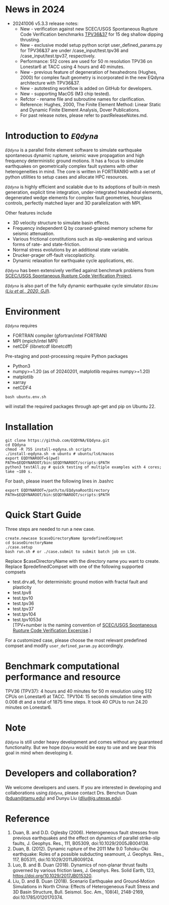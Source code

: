 # News in 2024
* 20241006 v5.3.3 release notes:
  * New - verification against new SCEC/USGS Spontaneous Rupture Code Verification benchmarks [TPV36&37](https://strike.scec.org/cvws/tpv36_37docs.html) for 15 deg shallow dipping thrusting. 
  * New - exclusive model setup python script user_defined_params.py for TPV36&37 are under /case_input/test.tpv36 and /case_input/test.tpv37, respectively. 
  * Performance: 512 cores are used for 50 m resolution TPV36 on Lonestar6 at TACC using 4 hours and 40 minutes. 
  * New - previous feature of degeneration of hexahedrons (Hughes, 2000) for complex fault geometry is incorporated in the new EQdyna architecture with TPV36&37.
  * New - autotesting workflow is added on GitHub for developers. 
  * New - supporting MacOS (M3 chip tested).
  * Refctor - rename file and subroutine names for clarification.
  * Reference: Hughes, 2000, The Finite Element Method: Linear Static and Dynamic Finite Element Analysis, Dover Publications.  
  * For past release notes, please refer to pastReleaseNotes.md.

# Introduction to *```EQdyna```*

*```EQdyna```* is a parallel finite element software to simulate earthquake spontaneous dynamic rupture, seismic wave propagation and high frequency deterministic ground motions. It has a focus to simulate earthquakes on geometrically complex fault systems with other heterogeneities in mind. The core is written in FORTRAN90 with a set of python utilities to setup cases and allocate HPC resources.  <br/>

*```EQdyna```* is highly efficient and scalable due to its adoptions of built-in mesh generation, explicit time integration, under-integrated hexahedral elements, degenerated wedge elements for complex fault geometries, hourglass controls, perfectly matched layer and 3D parallelization with MPI. <br/> 

Other features include 
* 3D velocity structure to simulate basin effects.
* Frequency independent Q by coarsed-grained memory scheme for seismic attenuation. 
* Various frictional constitutions such as slip-weakening and various forms of rate- and state-friction.
* Normal stress evolutions by an additional state variable.
* Drucker-prager off-fault viscoplasticity.
* Dynamic relaxation for earthquake cycle applications, etc.

*```EQdyna```* has been extensively verified against benchmark problems from [SCEC/USGS Spontaneous Rupture Code Verification Project](https://strike.scec.org/cvws/).

*```EQdyna```* is also part of the fully dynamic earthquake cycle simulator *```EQsimu```* [(*Liu et al., 2020, GJI*)](https://www.researchgate.net/publication/346814142_EQsimu_a_3-D_finite_element_dynamic_earthquake_simulator_for_multicycle_dynamics_of_geometrically_complex_faults_governed_by_rate-_and_state-dependent_friction).

# Environment
*```EQdyna```* requires <br/>
  - FORTRAN compiler (gfortran/intel FORTRAN)
  - MPI (mpich/intel MPI)
  - netCDF (libnetcdf libnetcdff)

Pre-staging and post-processing require Python packages <br/>
  - Python3
  - numpy>=1.20 (as of 20240201, matplotlib requires numpy>=1.20)
  - matplotlib
  - xarray
  - netCDF4
```
bash ubuntu.env.sh
```
will install the required packages through apt-get and pip on Ubuntu 22. <br/>

# Installation
```
git clone https://github.com/EQDYNA/EQdyna.git
cd EQdyna
chmod -R 755 install-eqdyna.sh scripts
./install-eqdyna.sh -m ubuntu # ubuntu/ls6/macos
export EQDYNAROOT=$(pwd)
PATH=$EQDYNAROOT/bin:$EQDYNAROOT/scripts:$PATH
python3 testAll.py # quick testing of multiple examples with 4 cores; take ~180 s.
```
For bash, please insert the following lines in .bashrc
```
export EQDYNAROOT=/path/to/EQdynaRootDirectory
PATH=$EQDYNAROOT/bin:$EQDYNAROOT/scripts:$PATH
```

# Quick Start Guide
Three steps are needed to run a new case. <br/>
```
create.newcase $caseDirectoryName $predefinedCompset
cd $caseDirectoryName
./case.setup
bash run.sh # or ./case.submit to submit batch job on LS6.
```
Replace $caseDirectoryName with the directory name you want to create. <br/>
Replace $predefinedCompset with one of the following supported compsets <br/>
* test.drv.a6, for determinisitc ground motion with fractal fault and plasticity
* test.tpv8
* test.tpv10
* test.tpv36
* test.tpv37
* test.tpv104
* test.tpv1053d <br/>
[TPV+number is the naming convention of [SCEC/USGS Spontaneous Rupture Code Verification Excercise](https://strike.scec.org/cvws/).] <br/>

For a customized case, please choose the most relevant predefined compset and modify ```user_defined_param.py``` accordingly. <br/>

# Benchmark computational performance and resource
TPV36 (TPV37): 4 hours and 40 minutes for 50 m resolution using 512 CPUs on Lonestar6 at TACC. 
TPV104: 15 seconds simulation time with 0.008 dt and a total of 1875 time steps. It took 40 CPUs to run 24.20 minutes on Lonestar6.  <br/>

# Note
*```EQdyna```* is still under heavy development and comes without any guaranteed functionality. But we hope *```EQdyna```* would be easy to use and we bear this goal in mind when developing it. 

# Developers and collaboration?
We welcome developers and users. If you are interested in developing and collaborations using *```EQdyna```*, please contact Drs. Benchun Duan (bduan@tamu.edu) and Dunyu Liu (dliu@ig.utexas.edu).

# Reference
1. Duan, B. and D.D. Oglesby (2006). Heterogeneous fault stresses from previous earthquakes and the effect on dynamics of parallel strike-slip faults, J. Geophys. Res., 111, B05309, doi:10.1029/2005JB004138.
2. Duan, B. (2012). Dynamic rupture of the 2011 Mw 9.0 Tohoku-Oki earthquake: Roles of a possible subducting seamount, J. Geophys. Res., 117, B05311, doi:10.1029/2011JB009124.
3. Luo, B. and B. Duan (2018). Dynamics of non-planar thrust faults governed by various friction laws, J. Geophys. Res. Solid Earth, 123, https://doi.org/10.1029/2017JB015320.
4. Liu, D. and B. Duan (2018). Scenario Earthquake and Ground‐Motion Simulations in North China: Effects of Heterogeneous Fault Stress and 3D Basin Structure, Bull. Seismol. Soc. Am., 108(4), 2148-2169, doi:10.1785/0120170374.
